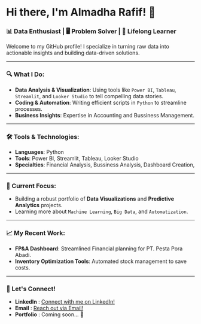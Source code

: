 # Hi there, I'm Almadha Rafif! 👋

### 📊 Data Enthusiast | 🖥️ Problem Solver | 🚀 Lifelong Learner  

Welcome to my GitHub profile! I specialize in turning raw data into actionable insights and building data-driven solutions.  

---

### 🔍 What I Do:
- **Data Analysis & Visualization**: Using tools like `Power BI`, `Tableau`, `Streamlit`, and `Looker Studio` to tell compelling data stories.
- **Coding & Automation**: Writing efficient scripts in `Python` to streamline processes.
- **Business Insights**: Expertise in Accounting and Bussiness Management.

---

### 🛠️ Tools & Technologies:
- **Languages**: Python
- **Tools**: Power BI, Streamlit, Tableau, Looker Studio
- **Specialties**: Financial Analysis, Bussiness Analysis, Dashboard Creation, 

---

### 🌱 Current Focus:
- Building a robust portfolio of **Data Visualizations** and **Predictive Analytics** projects.
- Learning more about `Machine Learning`, `Big Data`, and `Automatization`.

---

### 📈 My Recent Work:
- **FP&A Dashboard**: Streamlined Financial planning for PT. Pesta Pora Abadi.
- **Inventory Optimization Tools**: Automated stock management to save costs.

---

### 🤝 Let's Connect!
- **LinkedIn**    : [Connect with me on LinkedIn!](https://www.linkedin.com/in/almadharafifp/)
- **Email**       : [Reach out via Email!](mailto:almadha.workbusiness@gmail.com)
- **Portfolio**   : Coming soon... 🚀


